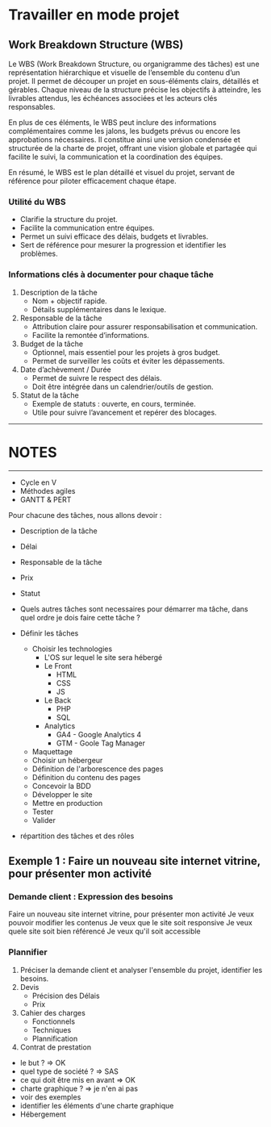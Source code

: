 # Travailler en mode projet

## Work Breakdown Structure (WBS)

Le WBS (Work Breakdown Structure, ou organigramme des tâches) est une représentation hiérarchique et visuelle de l’ensemble du contenu d’un projet. Il permet de découper un projet en sous-éléments clairs, détaillés et gérables. Chaque niveau de la structure précise les objectifs à atteindre, les livrables attendus, les échéances associées et les acteurs clés responsables.

En plus de ces éléments, le WBS peut inclure des informations complémentaires comme les jalons, les budgets prévus ou encore les approbations nécessaires. Il constitue ainsi une version condensée et structurée de la charte de projet, offrant une vision globale et partagée qui facilite le suivi, la communication et la coordination des équipes.

En résumé, le WBS est le plan détaillé et visuel du projet, servant de référence pour piloter efficacement chaque étape.

### Utilité du WBS

- Clarifie la structure du projet.
- Facilite la communication entre équipes.
- Permet un suivi efficace des délais, budgets et livrables.
- Sert de référence pour mesurer la progression et identifier les problèmes.

### Informations clés à documenter pour chaque tâche

1. Description de la tâche
    - Nom + objectif rapide.
    - Détails supplémentaires dans le lexique.
2. Responsable de la tâche
    - Attribution claire pour assurer responsabilisation et communication.
    - Facilite la remontée d’informations.
3. Budget de la tâche
    - Optionnel, mais essentiel pour les projets à gros budget.
    - Permet de surveiller les coûts et éviter les dépassements.
4. Date d’achèvement / Durée
    - Permet de suivre le respect des délais.
    - Doit être intégrée dans un calendrier/outils de gestion.
5. Statut de la tâche
    - Exemple de statuts : ouverte, en cours, terminée.
    - Utile pour suivre l’avancement et repérer des blocages.



















------------------------------------
# NOTES
------------------------------------



- Cycle en V
- Méthodes agiles
- GANTT & PERT


Pour chacune des tâches, nous allons devoir : 
- Description de la tâche
- Délai
- Responsable de la tâche
- Prix
- Statut
- Quels autres tâches sont necessaires pour démarrer ma tâche, dans quel ordre je dois faire cette tâche ?


- Définir les tâches
    - Choisir les technologies
        - L'OS sur lequel le site sera hébergé
        - Le Front
            - HTML
            - CSS
            - JS
        - Le Back
            - PHP
            - SQL
        - Analytics
            - GA4 - Google Analytics 4
            - GTM - Goole Tag Manager
    - Maquettage
    - Choisir un hébergeur
    - Définition de l'arborescence des pages
    - Définition du contenu des pages
    - Concevoir la BDD
    - Développer le site
    - Mettre en production
    - Tester
    - Valider
- répartition des tâches et des rôles




## Exemple 1 : Faire un nouveau site internet vitrine, pour présenter mon activité

### Demande client : Expression des besoins

Faire un nouveau site internet vitrine, pour présenter mon activité
Je veux pouvoir modifier les contenus
Je veux que le site soit responsive
Je veux quele site soit bien référencé
Je veux qu'il soit accessible

### Plannifier

1. Préciser la demande client et analyser l'ensemble du projet, identifier les besoins.
2. Devis
    - Précision des Délais
    - Prix
3. Cahier des charges
    - Fonctionnels
    - Techniques
    - Plannification
4. Contrat de prestation


- le but ? => OK
- quel type de société ? => SAS
- ce qui doit être mis en avant => OK
- charte graphique ? => je n'en ai pas
- voir des exemples 
- identifier les éléments d'une charte graphique
- Hébergement
